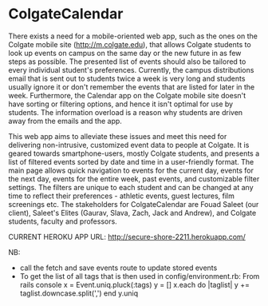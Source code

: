 ColgateCalendar
===============

There exists a need for a mobile-oriented web app, such as the ones on the Colgate mobile site (http://m.colgate.edu), 
that allows Colgate students to look up events on campus on the same day or the new future in as few steps as possible. The 
presented list of events should also be tailored to every individual student's preferences. Currently, the campus distributions 
email that is sent out to students twice a week is very long and students usually ignore it or don't remember the events 
that are listed for later in the week. Furthermore, the Calendar app on the Colgate mobile site doesn't have sorting or 
filtering options, and hence it isn't optimal for use by students. The information overload is a reason why students are 
driven away from the emails and the app.
   
This web app aims to alleviate these issues and meet this need for delivering non-intrusive, customized event data 
to people at Colgate. It is geared towards smartphone-users, mostly Colgate students, and presents a list of filtered 
events sorted by date and time in a user-friendly format. The main page allows quick navigation to events for the current 
day, events for the next day, events for the entire week, past events, and customizable filter settings. The filters are 
unique to each student and can be changed at any time to reflect their preferences - athletic events, guest lectures, 
film screenings etc. The stakeholders for ColgateCalendar are Fouad Saleet (our client), Saleet's Elites (Gaurav, Slava, 
Zach, Jack and Andrew), and Colgate students, faculty and professors.

CURRENT HEROKU APP URL:
http://secure-shore-2211.herokuapp.com/

NB:
- call the fetch and save events route to update stored events
- To get the list of all tags that is then used in config/environment.rb: 
    From rails console
    x = Event.uniq.pluck(:tags)
    y = []
    x.each do |taglist|
        y += taglist.downcase.split(',')
    end
    y.uniq
